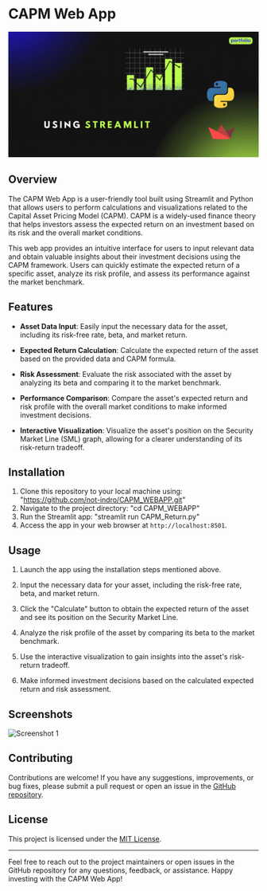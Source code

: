 # CAPM Web App

![CAPM Web App](https://github.com/not-indro/CAPM_WEBAPP/blob/main/Samples/CAPM.gif)

## Overview

The CAPM Web App is a user-friendly tool built using Streamlit and Python that allows users to perform calculations and visualizations related to the Capital Asset Pricing Model (CAPM). CAPM is a widely-used finance theory that helps investors assess the expected return on an investment based on its risk and the overall market conditions.

This web app provides an intuitive interface for users to input relevant data and obtain valuable insights about their investment decisions using the CAPM framework. Users can quickly estimate the expected return of a specific asset, analyze its risk profile, and assess its performance against the market benchmark.

## Features

- **Asset Data Input**: Easily input the necessary data for the asset, including its risk-free rate, beta, and market return.

- **Expected Return Calculation**: Calculate the expected return of the asset based on the provided data and CAPM formula.

- **Risk Assessment**: Evaluate the risk associated with the asset by analyzing its beta and comparing it to the market benchmark.

- **Performance Comparison**: Compare the asset's expected return and risk profile with the overall market conditions to make informed investment decisions.

- **Interactive Visualization**: Visualize the asset's position on the Security Market Line (SML) graph, allowing for a clearer understanding of its risk-return tradeoff.

## Installation

1. Clone this repository to your local machine using: "https://github.com/not-indro/CAPM_WEBAPP.git"
2. Navigate to the project directory: "cd CAPM_WEBAPP"
3. Run the Streamlit app: "streamlit run CAPM_Return.py"
4. Access the app in your web browser at `http://localhost:8501`.

## Usage

1. Launch the app using the installation steps mentioned above.

2. Input the necessary data for your asset, including the risk-free rate, beta, and market return.

3. Click the "Calculate" button to obtain the expected return of the asset and see its position on the Security Market Line.

4. Analyze the risk profile of the asset by comparing its beta to the market benchmark.

5. Use the interactive visualization to gain insights into the asset's risk-return tradeoff.

6. Make informed investment decisions based on the calculated expected return and risk assessment.

## Screenshots

![Screenshot 1](screenshots/screenshot1.png)

## Contributing

Contributions are welcome! If you have any suggestions, improvements, or bug fixes, please submit a pull request or open an issue in the [GitHub repository](https://github.com/not-indro/CAPM_WEBAPP.git).

## License

This project is licensed under the [MIT License](LICENSE).

---

Feel free to reach out to the project maintainers or open issues in the GitHub repository for any questions, feedback, or assistance. Happy investing with the CAPM Web App!

